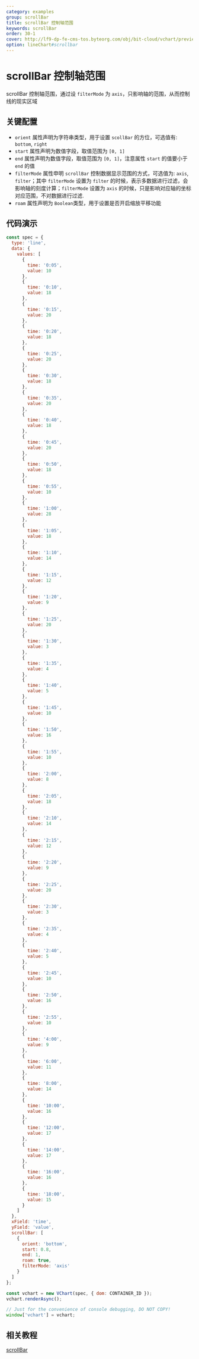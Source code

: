 ```yaml
---
category: examples
group: scrollBar
title: scrollBar 控制轴范围
keywords: scrollBar
order: 30-1
cover: http://lf9-dp-fe-cms-tos.byteorg.com/obj/bit-cloud/vchart/preview/scrollbar/scrollbar-line-chart.png
option: lineChart#scrollbar
---
```


# scrollBar 控制轴范围

scrollBar 控制轴范围，通过设 `filterMode` 为 `axis`，只影响轴的范围，从而控制线的现实区域

## 关键配置

- `orient` 属性声明为字符串类型，用于设置 `scollBar` 的方位，可选值有: `bottom`, `right`
- `start` 属性声明为数值字段，取值范围为 `[0, 1]`
- `end` 属性声明为数值字段，取值范围为 `[0, 1]`，注意属性 `start` 的值要小于 `end` 的值
- `filterMode` 属性申明 `scrollBar` 控制数据显示范围的方式，可选值为: `axis`, `filter`；其中 `filterMode` 设置为 `filter` 的时候，表示多数据进行过滤，会影响轴的刻度计算；`filterMode` 设置为 `axis` 的时候，只是影响对应轴的坐标对应范围，不对数据进行过滤.
- `roam` 属性声明为 `Boolean`类型，用于设置是否开启缩放平移功能

## 代码演示

```javascript livedemo
const spec = {
  type: 'line',
  data: {
    values: [
      {
        time: '0:05',
        value: 10
      },
      {
        time: '0:10',
        value: 18
      },
      {
        time: '0:15',
        value: 20
      },
      {
        time: '0:20',
        value: 18
      },
      {
        time: '0:25',
        value: 20
      },
      {
        time: '0:30',
        value: 18
      },
      {
        time: '0:35',
        value: 20
      },
      {
        time: '0:40',
        value: 18
      },
      {
        time: '0:45',
        value: 20
      },
      {
        time: '0:50',
        value: 18
      },
      {
        time: '0:55',
        value: 10
      },
      {
        time: '1:00',
        value: 28
      },
      {
        time: '1:05',
        value: 18
      },
      {
        time: '1:10',
        value: 14
      },
      {
        time: '1:15',
        value: 12
      },
      {
        time: '1:20',
        value: 9
      },
      {
        time: '1:25',
        value: 20
      },
      {
        time: '1:30',
        value: 3
      },
      {
        time: '1:35',
        value: 4
      },
      {
        time: '1:40',
        value: 5
      },
      {
        time: '1:45',
        value: 10
      },
      {
        time: '1:50',
        value: 16
      },
      {
        time: '1:55',
        value: 10
      },
      {
        time: '2:00',
        value: 8
      },
      {
        time: '2:05',
        value: 18
      },
      {
        time: '2:10',
        value: 14
      },
      {
        time: '2:15',
        value: 12
      },
      {
        time: '2:20',
        value: 9
      },
      {
        time: '2:25',
        value: 20
      },
      {
        time: '2:30',
        value: 3
      },
      {
        time: '2:35',
        value: 4
      },
      {
        time: '2:40',
        value: 5
      },
      {
        time: '2:45',
        value: 10
      },
      {
        time: '2:50',
        value: 16
      },
      {
        time: '2:55',
        value: 10
      },
      {
        time: '4:00',
        value: 9
      },
      {
        time: '6:00',
        value: 11
      },
      {
        time: '8:00',
        value: 14
      },
      {
        time: '10:00',
        value: 16
      },
      {
        time: '12:00',
        value: 17
      },
      {
        time: '14:00',
        value: 17
      },
      {
        time: '16:00',
        value: 16
      },
      {
        time: '18:00',
        value: 15
      }
    ]
  },
  xField: 'time',
  yField: 'value',
  scrollBar: [
    {
      orient: 'bottom',
      start: 0.8,
      end: 1,
      roam: true,
      filterMode: 'axis'
    }
  ]
};

const vchart = new VChart(spec, { dom: CONTAINER_ID });
vchart.renderAsync();

// Just for the convenience of console debugging, DO NOT COPY!
window['vchart'] = vchart;
```

## 相关教程

[scrollBar](link)
